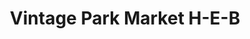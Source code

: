 ---
title: "Vintage Park Market H-E-B"
url: /houston/vintage-park-market-h-e-b/
shop: supermarket
---